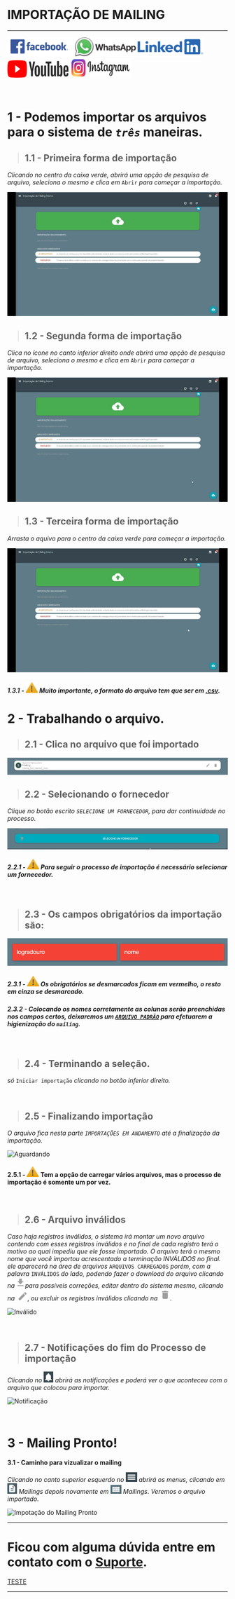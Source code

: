 <br>

# IMPORTAÇÃO DE MAILING

---

 [![Facebook](https://raw.githubusercontent.com/Makesystem/manuais/main/webccrm/telas/img_padrao/facebookescrito.png)](https://www.facebook.com/MakeSystem/)
 [![Whatsapp](https://raw.githubusercontent.com/Makesystem/manuais/main/webccrm/telas/img_padrao/whatsapp.png)](https://api.whatsapp.com/send?phone=555130661344)
 [![Linkedin](https://raw.githubusercontent.com/Makesystem/manuais/main/webccrm/telas/img_padrao/linkedin.png)](https://www.linkedin.com/company/makesystem/)
 [![Youtube](https://raw.githubusercontent.com/Makesystem/manuais/main/webccrm/telas/img_padrao/ytbee.png)](https://youtu.be/5z0kGzGp7zo?t=12)
 [![Instagram](https://raw.githubusercontent.com/Makesystem/manuais/main/webccrm/telas/img_padrao/instagram.png)](https://www.instagram.com/makesystem_sistemas/)

<br />

# 1 - Podemos importar os arquivos para o sistema de *`três`* maneiras.

>## **1.1 - Primeira forma de importação** 
_Clicando no centro da caixa verde, abrirá uma opção de pesquisa de arquivo,
seleciona o mesmo e clica em_ `Abrir` _para começar a importação._

![Primeira Opção](https://raw.githubusercontent.com/Makesystem/manuais/main/webccrm/telas/separacao_tela/tela_importacao_mailing/primeiraop%C3%A7%C3%A3odeimporta%C3%A7%C3%A3o.gif)


>## **1.2 - Segunda forma de importação** 
_Clica no ícone no canto inferior direito onde abrirá uma opção de pesquisa de arquivo, seleciona o mesmo e clica em_ `Abrir` _para começar a importação._

![Segunda Opção](https://raw.githubusercontent.com/Makesystem/manuais/main/webccrm/telas/separacao_tela/tela_importacao_mailing/segundaop%C3%A7%C3%A3odeimporta%C3%A7%C3%A3o.gif)

>## **1.3 - Terceira forma de importação**
_Arrasta o aquivo para o centro da caixa verde para começar a importação._

![Terceira Opção](https://raw.githubusercontent.com/Makesystem/manuais/main/webccrm/telas/separacao_tela/tela_importacao_mailing/terceiraop%C3%A7%C3%A3odeimporta%C3%A7%C3%A3o.gif)

##### 1.3.1 - ![Warning](https://raw.githubusercontent.com/Makesystem/manuais/main/webccrm/telas/img_padrao/waarning.png) Muito importante, o formato do arquivo tem que ser em [.csv](https://drive.google.com/file/d/1BHcN4QvCnNHDNB-jPDdUeCkT0hu0Ie7v/view?usp=sharing).

# 2 - Trabalhando o arquivo.

>## **2.1 - Clica no arquivo que foi importado**

![Clicar no arquivo](https://raw.githubusercontent.com/Makesystem/manuais/main/webccrm/telas/separacao_tela/tela_importacao_mailing/arquivoteste.gif)

>## **2.2 - Selecionando o fornecedor**

_Clique no botão escrito `SELECIONE UM FORNECEDOR`, para dar continuidade no processo._

![Fornecedor](https://raw.githubusercontent.com/Makesystem/manuais/main/webccrm/telas/separacao_tela/tela_importacao_mailing/fornecedor.gif)

##### 2.2.1 - ![Warning](https://raw.githubusercontent.com/Makesystem/manuais/main/webccrm/telas/img_padrao/waarning.png) Para seguir o processo de importação é necessário selecionar um fornecedor.

<br />

>## **2.3 - Os campos obrigatórios da importação são:**

![](https://raw.githubusercontent.com/Makesystem/manuais/main/webccrm/telas/separacao_tela/tela_importacao_mailing/camposob.png)

##### 2.3.1 - ![Warning](https://raw.githubusercontent.com/Makesystem/manuais/main/webccrm/telas/img_padrao/waarning.png) Os obrigatórios se desmarcados ficam em vermelho, o resto em cinza se desmarcado.

##### 2.3.2 - Colocando os nomes corretamente as colunas serão preenchidas nos campos certos, deixaremos um [`ARQUIVO PADRÃO`](https://drive.google.com/file/d/14R_HsXNHtrN8R2Lk96DNvRI_71LZC0E1/view?usp=sharing) para efetuarem a higienização do `mailing`.

<br />

>## 2.4 - Terminando a seleção.

_só_ `Iniciar importação` _clicando no botão inferior direito._

<br />

>## **2.5 - Finalizando importação**

_O arquivo fica nesta parte `IMPORTAÇÕES EM ANDAMENTO` até a finalização da importação._

 ![Aguardando](https://raw.githubusercontent.com/Makesystem/manuais/main/webccrm/telas/separacao_tela/tela_importacao_mailing/aguardando.gif)
 
 #### 2.5.1 - ![Warning](https://raw.githubusercontent.com/Makesystem/manuais/main/webccrm/telas/img_padrao/waarning.png) Tem a opção de carregar vários arquivos, mas o processo de importação é somente um por vez.

<br />

>## **2.6 - Arquivo inválidos**

 _Caso haja registros inválidos, o sistema irá montar um novo arquivo contendo com esses registros inválidos e no final de cada registro terá o motivo ao qual impediu que ele fosse importado._
_O arquivo terá o mesmo nome que você importou acrescentado a terminação INVÁLIDOS no final. ele aparecerá na área de arquivos_ `ARQUIVOS CARREGADOS` _porém, com a palavra_ `INVÁLIDOS` _do lado, podendo fazer o download do arquivo clicando na_ ![](https://raw.githubusercontent.com/Makesystem/manuais/main/webccrm/telas/img_padrao/baixar2.png)  _para possíveis correções, editar dentro do sistema mesmo, clicando na_ ![](https://raw.githubusercontent.com/Makesystem/manuais/main/webccrm/telas/img_padrao/caneta.png), _ou excluir os registros inválidos clicando na_ ![Lixeira](https://raw.githubusercontent.com/Makesystem/manuais/main/webccrm/telas/img_padrao/lixeira.png).

![Inválido](https://github.com/Makesystem/manuais/raw/main/webccrm/telas/separacao_tela/tela_importacao_mailing/invalido.gif)

<br />

>## **2.7 - Notificações do fim do Processo de importação** 

_Clicando no_ ![](https://raw.githubusercontent.com/Makesystem/manuais/main/webccrm/telas/img_padrao/sino.png) _abrirá as notificações e poderá ver o que aconteceu com o arquivo que colocou para importar._

![Notificação](https://github.com/Makesystem/manuais/raw/main/webccrm/telas/separacao_tela/tela_importacao_mailing/notificacao.gif)

<br />

# 3 - Mailing Pronto!

**3.1 - Caminho para vizualizar o mailing**

 _Clicando no canto superior esquerdo no_ ![Icon Menu](https://raw.githubusercontent.com/Makesystem/manuais/main/webccrm/telas/img_padrao/menu.png) _abrirá os menus, clicando em_ ![](https://raw.githubusercontent.com/Makesystem/manuais/main/webccrm/telas/img_padrao/mailing2.png) _*Mailings*_ _depois novamente em_ ![Icon Mailing](https://raw.githubusercontent.com/Makesystem/manuais/main/webccrm/telas/separacao_tela/tela_importacao_mailing/mailing.png) *Mailings*. _Veremos o arquivo importado._
 
![Impotação do Mailing Pronto](https://github.com/Makesystem/manuais/raw/main/webccrm/telas/separacao_tela/tela_importacao_mailing/mailings.gif)

---

# Ficou com alguma dúvida entre em contato com o [Suporte](http://api.whatsapp.com/send?1=pt_BR&phone=555130661344).

<a href="www.google.com.br" rel="noopener noreferrer" target="_blank">TESTE</a>

---
